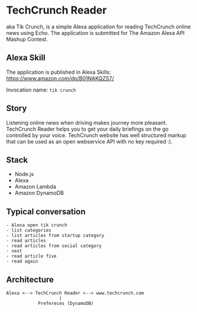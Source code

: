 # TechCrunch Reader

aka Tik Crunch, is a simple Alexa application for reading TechCrunch online news using Echo. The application is submitted for The Amazon Alexa API Mashup Contest.

## Alexa Skill

The application is published in Alexa Skills: https://www.amazon.com/dp/B01NAKQZS7/

Invocation name: `tik crunch`

## Story

Listening online news when driving makes journey more pleasant. TechCrunch Reader helps you to get your daily briefings on the go controlled by your voice. TechCrunch website has well structured markup that can be used as an open webservice API with no key required :).

## Stack

* Node.js
* Alexa
* Amazon Lambda
* Amazon DynamoDB

## Typical conversation

```
- Alexa open tik crunch
- list categories
- list articles from startup category
- read articles
- read articles from social category
- next
- read article five
- read again
```

## Architecture

```
Alexa <--> TechCrunch Reader <--> www.techcrunch.com
                    |
            Prefereces (DynamoDB)
```